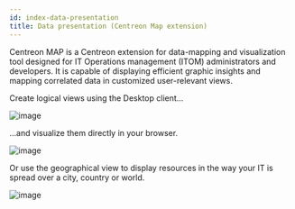 ```yaml
---
id: index-data-presentation
title: Data presentation (Centreon Map extension)
---
```


Centreon MAP is a Centreon extension for data-mapping and visualization tool designed for IT
Operations management (ITOM) administrators and developers. It is
capable of displaying efficient graphic insights and mapping correlated
data in customized user-relevant views.

Create logical views using the Desktop client\...

![image](images/desktop.gif)

...and visualize them directly in your browser.

![image](images/first_page_web.png)

Or use the geographical view to display resources in the way your IT is
spread over a city, country or world.

![image](quick_start/images/display_geo_view.gif)